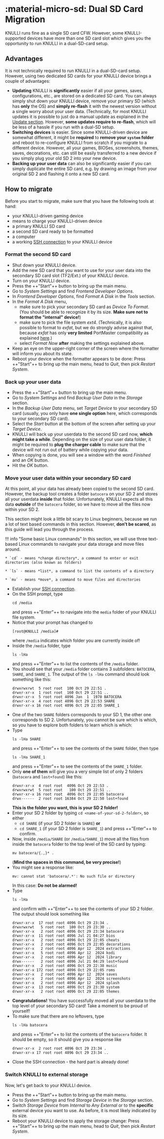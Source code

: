 # :material-micro-sd: Dual SD Card Migration

KNULLI runs fine as a single SD card CFW. However, some KNULLI-supported devices have more than one SD card slot which gives you the opportunity to run KNULLI in a dual-SD-card setup.

## Advantages

It is not technically required to run KNULLI in a dual-SD-card setup. However, using two dedicated SD cards for your KNULLI device brings a couple of advantages:

* **Updating** KNULLI is **significantly** easier if all your games, saves, configurations, etc., are stored on a dedicated SD card. You can always simply shut down your KNULLI device, remove your primary SD (which has **only** the OS) and **simply re-flash** it with the newest version without a single worry about your user data. (Technically, for most KNULLI updates it is possible to just do a manual update as explained in the [Update section](../../play/update). However, **some updates require to re-flash**, which will be less of a hassle if you run with a dual-SD setup.
* **Switching devices** is easier. Since some KNULLI-driven device are somewhat different, it might be **required** to **remove your `system` folder** and reboot to re-configure KNULLI from scratch if you migrate to a different device. However, all your games, BIOSes, screenshots, themes, saves, decorations, etc. can still be easily transferred to a new device if you simply plug your old SD 2 into your new device.
* **Backing up your user data** can also be significantly easier if you can simply duplicate the entire SD card, e.g. by drawing an image from your original SD 2 and flashing it onto a new SD card.

## How to migrate

Before you start to migrate, make sure that you have the following tools at hand:

* your KNULLI-driven gaming device
* means to charge your KNULLI-driven device
* a primary KNULLI SD card
* a second SD card ready to be formatted
* a computer
* a working [SSH connection](../../configure/ssh) to your KNULLI device

### Format the second SD card

* Shut down your KNULLI device.
* Add the new SD card that you want to use for your user data into the  secondary SD card slot (TF2/Ext.) of your KNULLI device.
* Turn on your KNULLI device.
* Press the ++"Start"++ button to bring up the main menu.
* Go to *System Settings* and find *Frontend Developer Options*.
* In *Frontend Developer Options*, find *Format A Disk* in the *Tools* section.
* In the *Format A Disk* menu,
    * make sure to pick your secondary SD card as *Device To Format*. (You should be able to recognize it by its size. **Make sure not to format the "internal" device!**)
    * make sure to pick the file system *ext4*. (Technically, it is also possible to format to *exfat*, but we do strongly advise against that, because *exfat* has only **very limited** PortMaster compatibility as explained [here](../../play/add-games).)
    * select *Format Now* **after** making the settings explained above.
* Keep an eye on the upper-right corner of the screen where the formatter will inform you about its state.
* Reboot your device when the formatter appears to be done: Press ++"Start"++ to bring up the main menu, head to *Quit*, then pick *Restart System*.

### Back up your user data

* Press the ++"Start"++ button to bring up the main menu.
* Go to *System Settings* and find *Backup User Data* in the *Storage* section.
* In the *Backup User Data* menu, set *Target Device* to your secondary SD card (usually, you only have **one single option** here, which corresponds to your secondary SD card).
* Select the *Start* button at the bottom of the screen after setting up your *Target Device*.
* KNULLI will back up your userdata to the second SD card now, **which might take a while**. Depending on the size of your user data folder, it might be required to **plug the charger cable** to make sure that the device will not run out of battery while copying your data.
* When copying is done, you will see a window with the word *Finished* and an *OK* button.
* Hit the *OK* button.

### Move your user data within your secondary SD card

At this point, all your data has already been copied to the second SD card. However, the backup tool creates a folder `batocera` on your SD 2 and stores all your userdata **inside** that folder. Unfortunately, KNULLI expects all this data **outside** of the `batocera` folder, so we have to move all the files now within your SD 2.

This section might look a little bit scary to Linux beginners, because we run a lot of text based commands in this section. However, **don't be scared**, as this guide will lead you through the process.

!!! info "Some basic Linux commands"
    In this section, we will use three text-based Linux commands to navigate your data storage and move files around.

    * `cd` - means *change directory*, a command to enter or exit directories (also known as folders)

    * `ls` - means *list*, a command to list the contents of a directory

    * `mv` - means *move*, a command to move files and directories

* Establish your [SSH connection](../../configure/ssh).
* On the SSH prompt, type
  ```
  cd /media
  ```
  and press ++"Enter"++ to navigate into the `media` folder of your KNULLI file system.
* Notice that your prompt has changed to
  ```
  [root@KNULLI /media]# 
  ```
  where `/media` indicates which folder you are currently inside of!
* Inside the `/media` folder, type
  ```
  ls -lHa
  ```
  and press ++"Enter"++ to list the contents of the `/media` folder.
* You should see that your `/media` folder contains 3 subfolders: `BATOCERA`, `SHARE`, and `SHARE_1`. The output of the `ls -lHa` command should look something like this:
  ```
  drwxrwxrwt  5 root root  100 Oct 29 22:51 .
  drwxr-xr-x  1 root root  160 Oct 29 22:51 ..
  drwxr-xr-x  5 root root 4096 Jan  1  1970 BATOCERA
  drwxr-xr-x  4 root root 4096 Oct 29 22:53 SHARE
  drwxr-xr-x 16 root root 4096 Oct 29 22:05 SHARE_1
  ```
* One of the two `SHARE` folders corresponds to your SD 1, the other one corresponds to SD 2. Unfortunately, you cannot be sure which is which, so you have to explore both folders to learn which is which:
* Type
  ```
  ls -lHa SHARE
  ```
  and press ++"Enter"++ to see the contents of the `SHARE` folder, then type
  ```
  ls -lHa SHARE_1
  ```
  and press ++"Enter"++ to see the contents of the `SHARE_1` folder.
* Only **one of them** will give you a very simple list of only 2 folders (`batocera` and `lost+found`) like this:
  ```
  drwxr-xr-x  4 root root  4096 Oct 29 22:53 .
  drwxrwxrwt  5 root root   100 Oct 29 22:51 ..
  drwxr-xr-x 16 root root  4096 Oct 29 22:05 batocera
  drwx------  2 root root 16384 Oct 29 22:50 lost+found
  ```
  **This is the folder you want, this is your SD 2 folder!**
* Enter your SD 2 folder by typing `cd <name-of-your-sd-2-folder>`, so either
    * `cd SHARE` (if your SD 2 folder is `SHARE`) **or**
    * `cd SHARE_1` (if your SD 2 folder is `SHARE_1`)
  and press ++"Enter"++ to confirm.
* Now, inside `/media/SHARE` (or `/media/SHARE_1`) move all the files from inside the `batocera` folder to the top level of the SD card by typing:
  ```
  mv batocera/{.,}* .
  ```
  (**Mind the spaces in this command, be very precise!**)
* You might see a response like:
  ```
  mv: cannot stat 'batocera/.*': No such file or directory
  ```
  In this case: **Do not be alarmed!**
* Type
  ```
  ls -lHa
  ```
  and confirm with ++"Enter"++ to see the contents of your SD 2 folder. The output should look something like
  ```
  drwxr-xr-x  17 root root 4096 Oct 29 23:34 .
  drwxrwxrwt   5 root root  100 Oct 29 23:30 ..
  drwxr-xr-x   2 root root 4096 Oct 29 23:34 batocera
  drwxr-xr-x  11 root root 4096 Jul 21 04:27 bios
  drwxr-xr-x   2 root root 4096 Oct 29 22:05 cheats
  drwxr-xr-x   2 root root 4096 Oct 29 22:05 decorations
  drwxr-xr-x   2 root root 4096 Apr 12  2024 extractions
  drwxr-xr-x   5 root root 4096 Apr 12  2024 kodi
  drwxr-xr-x   2 root root 4096 Apr 12  2024 library
  drwx------   2 root root 4096 Jul 21 04:29 lost+found
  drwxr-xr-x   2 root root 4096 Oct 29 22:38 music
  drwxr-xr-x 172 root root 4096 Oct 29 22:05 roms
  drwxr-xr-x   2 root root 4096 Apr 12  2024 saves
  drwxr-xr-x   2 root root 4096 Apr 12  2024 screenshots
  drwxr-xr-x   2 root root 4096 Apr 12  2024 splash
  drwxr-xr-x  13 root root 4096 Oct 29 23:30 system
  drwxr-xr-x   2 root root 4096 Oct 29 22:05 themes
  ```
* **Congratulations!** You have successfully moved all your userdata to the top level of your secondary SD card! Take a moment to be proud of yourself!
* To make sure that there are no leftovers, type
  ```
  ls -lHa batocera
  ```
  and press ++"Enter"++ to list the contents of the `batocera` folder. It should be empty, so it should give you a response like
  ```
  drwxr-xr-x  2 root root 4096 Oct 29 23:34 .
  drwxr-xr-x 17 root root 4096 Oct 29 23:34 ..
  ```
* Close the SSH connection - the hard part is already done!

### Switch KNULLI to external storage

Now, let's get back to your KNULLI device.

* Press the ++"Start"++ button to bring up the main menu.
* Go to *System Settings* and find *Storage Device* in the *Storage* section.
* Switch *Storage Device* from *Internal* to *Any External* or to the **specific** external device you want to use. As before, it is most likely indicated by its size.
* Reboot your KNULLI device to apply the storage change: Press ++"Start"++ to bring up the main menu, head to *Quit*, then pick *Restart System*.

